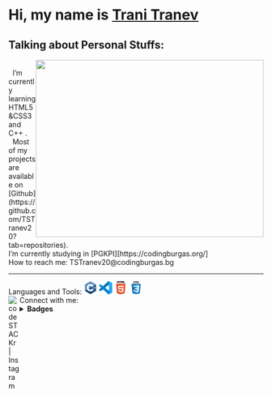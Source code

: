 # Hi, my name is [Trani Tranev](https://github.com/TSTranev20/)
## Talking about Personal Stuffs:
  <img align="right" height="350" width="450" alt="" src="https://cdn.dribbble.com/users/885374/screenshots/6775990/comp_7.gif" />
  <br>
&nbsp; I’m currently learning HTML5&CSS3 and C++ .
<br>
&nbsp; Most of my projects are available on [Github](https://github.com/TSTranev20?tab=repositories).
<br>
I’m currently studying in [PGKPI][https://codingburgas.org/]
<br>
How to reach me: TSTranev20@codingburgas.bg
<hr>
Languages and Tools:
<code><img alt="CPP" width="26px" src="https://raw.githubusercontent.com/github/explore/80688e429a7d4ef2fca1e82350fe8e3517d3494d/topics/cpp/cpp.png" ></code>
<code><img alt="Visual Studio Code" width="26px" src="https://raw.githubusercontent.com/github/explore/80688e429a7d4ef2fca1e82350fe8e3517d3494d/topics/visual-studio-code/visual-studio-code.png"></code>
<code><img alt="HTML5" width="26px" src="https://raw.githubusercontent.com/github/explore/80688e429a7d4ef2fca1e82350fe8e3517d3494d/topics/html/html.png" ></code>
<code><img alt="CSS3" width="26px" src="https://raw.githubusercontent.com/github/explore/80688e429a7d4ef2fca1e82350fe8e3517d3494d/topics/css/css.png" ></code>
<br>
Connect with me:
  <img align="left" alt="codeSTACKr | Instagram" width="22px" src="https://cdn.jsdelivr.net/npm/simple-icons@v3/icons/instagram.svg" />
<br>
<details>
  <summary><b>Badges</b></summary>
  <br>
  <code><img align="left" alt="Word Office 2016" width="200px" src="https://images.credly.com/size/680x680/images/fd092703-61db-4e9f-9c7c-2211d44ca87d/MOS_Word.png" ></a></code>
  <code><img alt="CPP" width="200px" src="https://images.credly.com/size/680x680/images/241488f4-9110-41aa-804e-51a8f8ba430d/MTA-Introduction_to_Programming_Using_HTML_and_CSS-600x600.png" ></code>
</details>  
